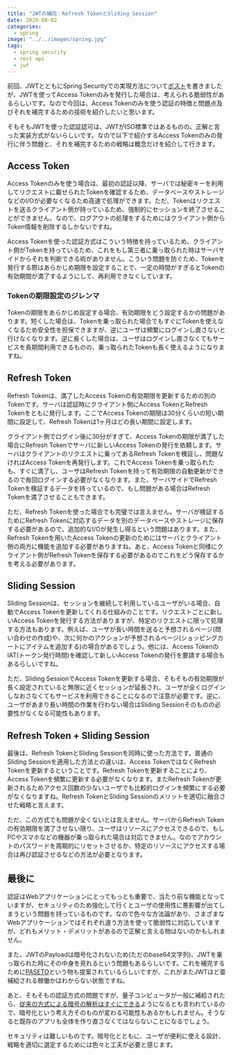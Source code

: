 ```yaml
---
title: "JWTの補完：Refresh TokenとSliding Session"
date: 2020-08-02
categories: 
  - spring
image: "../../images/spring.jpg"
tags:
  - spring security
  - rest api
  - jwt
---
```


前回、JWTとともにSpring Securityでの実現方法について[ポスト](../spring-rest-api-login-with-jwt)を書きましたが、JWTを使ってAccess Tokenのみを発行した場合は、考えられる脆弱性があるらしいです。なので今回は、Access Tokenのみを使う認証の特徴と問題点及びそれを補完するための技術を紹介したいと思います。

そもそもJWTを使った認証認可は、JWTがISO標準ではあるものの、正解と言った実装方式がないらしいです。なので以下で紹介するAccess Tokenのみの発行に伴う問題と、それを補完するための戦略は概念だけを紹介して行きます。

## Access Token

Access Tokenのみを使う場合は、最初の認証以降、サーバでは秘密キーを利用してリクエストに載せられたTokenを確認するため、データベースやストレージなどのI/Oが必要なくなるため高速で処理ができます。ただ、Tokenはリクエストを送るクライアント側が持っているため、強制的にセッションを終了させることができません。なので、ログアウトの処理をするためにはクライアント側からToken情報を削除するしかないですね。

Access Tokenを使った認証方式はこういう特徴を持っているため、クライアント側がTokenを持っているため、これをもし第三者に乗っ取られた時はサーバサイドからそれを判断できる術がありません。こういう問題を防ぐため、Tokenを発行する際はあらかじめ期限を設定することで、一定の時間がすぎるとTokenの有効期間が満了するようにして、再利用できなくしています。

### Tokenの期限設定のジレンマ

Tokenの期限をあらかじめ設定する場合、有効期限をどう設定するかの問題があります。短くした場合は、Tokenを乗っ取られた場合でもすぐにTokenを使えなくなるため安全性を担保できますが、逆にユーザは頻繁にログインし直さないと行けなくなります。逆に長くした場合は、ユーザはログインし直さなくてもサービスを長期間利用できるものの、乗っ取られたTokenも長く使えるようになりますね。

## Refresh Token

Refresh Tokenは、満了したAccess Tokenの有効期限を更新するための別のTokenです。サーバは認証時にクライアント側にAccess TokenとRefresh Tokenをともに発行します。ここでAccess Tokenの期限は30分くらいの短い期間に設定して、Refresh Tokenは1ヶ月ほどの長い期間に設定します。

クライアント側でログイン後に30分がすぎて、Access Tokenの期限が満了した場合にRefresh Tokenでサーバに新しいAccess Tokenの発行を依頼します。サーバはクライアントのリクエストに乗ってあるRefresh Tokenを検証し、問題なければAccess Tokenを再発行します。これでAccess Tokenを乗っ取られたも、すぐに満了し、ユーザはRefresh Tokenを持って有効期限の自動更新ができるので毎回ログインする必要がなくなります。また、サーバサイドでRefresh Tokenを検証するデータを持っているので、もし問題がある場合はRefresh Tokenを満了させることもできます。

ただ、Refresh Tokenを使った場合でも完璧では言えません。サーバが検証するためにRefresh Tokenに対応するデータを別のデータベースやストレージに保存する必要があるので、追加的なI/Oが発生し得るという問題はあります。また、Refresh Tokenを用いたAccess Tokenの更新のためにはサーバとクライアント側の両方に機能を追加する必要がありますね。あと、Access Tokenと同様にクライアント側がRefresh Tokenを保存する必要があるのでこれをどう保存するかを考える必要があります。

## Sliding Session

Sliding Sessionは、セッションを継続して利用しているユーザがいる場合、自動でAccess Tokenを更新してくれる仕組みのことです。リクエストごとに新しいAccess Tokenを発行する方法がありますが、特定のリクエストに限って処理する方法もあります。例えば、ユーザが長い時間を送ると予想されるページ(問い合わせの作成)や、次に何かのアクションが予想されるページ(ショッピングカートにアイテムを追加する)の場合があるでしょう。他には、Access TokenのIAT(トークン発行時間)を確認して新しいAccess Tokenの発行を要請する場合もあるらしいですね。

ただ、Sliding SessionでAccess Tokenを更新する場合、そもそもの有効期限が長く設定されていると無限に近くセッションが延長され、ユーザが全くログインしなおさなくてもサービスを利用できることになるので注意が必要です。逆に、ユーザがあまり長い時間の作業を行わない場合はSliding Sessionそのものの必要性がなくなる可能性もあります。

## Refresh Token + Sliding Session

最後は、Refresh TokenとSliding Sessionを同時に使った方法です。普通のSliding Sessionを適用した方法との違いは、Access TokenではなくRefresh Tokenを更新するということです。Refresh Tokenを更新することにより、Access Tokenを頻繁に更新する必要がなくなります。またRefresh Tokenが更新されるためアクセス回数の少ないユーザでも比較的ログインを頻繁にする必要がなくなりますね。Refresh TokenとSliding Sessionのメリットを適切に融合させた戦略と言えます。

ただ、この方式でも問題が全くないとは言えません。サーバからRefresh Tokenの有効期限を満了させない限り、ユーザはリソースにアクセスできるので、もしPCやスマホなどの機器が乗っ取られた場合は対応できません。なのでアカウントのパスワードを周期的にリセットさせるか、特定のリソースにアクセスする場合は再び認証させるなどの方法が必要となります。

## 最後に

認証はWebアプリケーションにとってもっとも重要で、当たり前な機能となっていますが、セキュリティのため強化して行くとユーザの使用性に悪影響が出てしまうという問題を持っているものです。なので色々な方法論があり、さまざまなWebアプリケーションではそれぞれ違う方法を使って脆弱性に対応していますが、どれもメリット・デメリットがあるので正解と言える物はないのかもしれません。

また、JWTのPayloadは暗号化されないため(ただのbase64文字列)、JWTを乗っ取られた時にその中身を見れるという問題もあるらしいです。これを補完するために[PASETO](https://developer.okta.com/blog/2020/07/23/introducing-jpaseto)という物も提案されているらしいですが、これがまたJWTほど亜補給される稼働かはわからない状態ですね。

あと、そもそもの認証方式の問題ですが、量子コンピュータが一般に補給されたら、[従来の方式による暗号の解析はすぐにできる](https://www.nttdata.com/jp/ja/data-insight/2018/0611)ようになるとも言われているので、暗号化という考え方そのものが変わる可能性もあるかもしれません。そうなると既存のアプリも全体を作り直さなくてはならないことになるでしょう。

セキュリティは難しいものです。暗号化とともに、ユーザが便利に使える設計、戦略を適切に選定するためには色々と工夫が必要と感じます。
